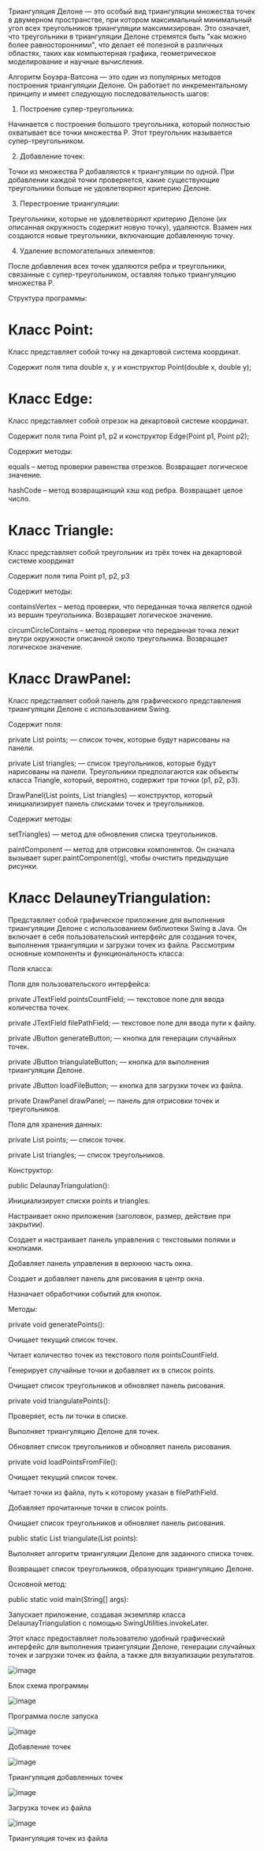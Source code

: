 Триангуляция Делоне — это особый вид триангуляции множества точек в двумерном пространстве, при котором максимальный минимальный угол всех треугольников триангуляции максимизирован. Это означает, что треугольники в триангуляции Делоне стремятся быть "как можно более равносторонними", что делает её полезной в различных областях, таких как компьютерная графика, геометрическое моделирование и научные вычисления.

Алгоритм Боуэра-Ватсона — это один из популярных методов построения триангуляции Делоне. Он работает по инкрементальному принципу и имеет следующую последовательность шагов:

1.	Построение супер-треугольника:
   
Начинается с построения большого треугольника, который полностью охватывает все точки множества P. Этот треугольник называется супер-треугольником.

2.	Добавление точек:
   
Точки из множества P добавляются к триангуляции по одной. При добавлении каждой точки проверяется, какие существующие треугольники больше не удовлетворяют критерию Делоне.

3.	Перестроение триангуляции:
   
Треугольники, которые не удовлетворяют критерию Делоне (их описанная окружность содержит новую точку), удаляются. Взамен них создаются новые треугольники, включающие добавленную точку.

4.	Удаление вспомогательных элементов:
   
После добавления всех точек удаляются ребра и треугольники, связанные с супер-треугольником, оставляя только триангуляцию множества P.

Структура программы:

# Класс Point:

Класс представляет собой точку на декартовой система координат.

Содержит поля типа double x, y и конструктор Point(double x, double y);

# Класс Edge:

Класс представляет собой отрезок на декартовой системе координат.

Содержит поля типа Point p1, p2 и конструктор Edge(Point p1, Point p2);

Содержит методы:

equals – метод проверки равенства отрезков. Возвращает логическое значение.

hashCode – метод возвращающий хэш код ребра. Возвращает целое число.

# Класс Triangle:

Класс представляет собой треугольник из трёх точек на декартовой системе координат

Содержит поля типа Point p1, p2, p3

Содержит методы:

containsVertex – метод проверки, что переданная точка является одной из вершин треугольника. Возвращает логическое значение.

circumCircleContains – метод проверки что переданная точка лежит внутри окружности описанной около треугольника. Возвращает логическое значение.

# Класс DrawPanel:

Класс представляет собой панель для графического представления триангуляции Делоне с использованием Swing.

Содержит поля:

private List<Point> points; — список точек, которые будут нарисованы на панели.

private List<Triangle> triangles; — список треугольников, которые будут нарисованы на панели. Треугольники предполагаются как объекты класса Triangle, который, вероятно, содержит три точки (p1, p2, p3).  

DrawPanel(List<Point> points, List<Triangle> triangles) — конструктор, который инициализирует панель списками точек и треугольников.

Содержит методы:

setTriangles) — метод для обновления списка треугольников.

paintComponent — метод для отрисовки компонентов. Он сначала вызывает super.paintComponent(g), чтобы очистить предыдущие рисунки.
# Класс DelauneyTriangulation:

Представляет собой графическое приложение для выполнения триангуляции Делоне с использованием библиотеки Swing в Java. Он включает в себя пользовательский интерфейс для создания точек, выполнения триангуляции и загрузки точек из файла. Рассмотрим основные компоненты и функциональность класса:

Поля класса:

Поля для пользовательского интерфейса:

private JTextField pointsCountField; — текстовое поле для ввода количества точек.

private JTextField filePathField; — текстовое поле для ввода пути к файлу.

private JButton generateButton; — кнопка для генерации случайных точек.

private JButton triangulateButton; — кнопка для выполнения триангуляции Делоне.

private JButton loadFileButton; — кнопка для загрузки точек из файла.

private DrawPanel drawPanel; — панель для отрисовки точек и треугольников.

Поля для хранения данных:

private List<Point> points; — список точек.

private List<Triangle> triangles; — список треугольников.

Конструктор:

public DelaunayTriangulation():

Инициализирует списки points и triangles.

Настраивает окно приложения (заголовок, размер, действие при закрытии).

Создает и настраивает панель управления с текстовыми полями и кнопками.

Добавляет панель управления в верхнюю часть окна.

Создает и добавляет панель для рисования в центр окна.

Назначает обработчики событий для кнопок.

Методы:

private void generatePoints():

Очищает текущий список точек.

Читает количество точек из текстового поля pointsCountField.

Генерирует случайные точки и добавляет их в список points.

Очищает список треугольников и обновляет панель рисования.

private void triangulatePoints():

Проверяет, есть ли точки в списке.

Выполняет триангуляцию Делоне для точек.

Обновляет список треугольников и обновляет панель рисования.

private void loadPointsFromFile():

Очищает текущий список точек.

Читает точки из файла, путь к которому указан в filePathField.

Добавляет прочитанные точки в список points.

Очищает список треугольников и обновляет панель рисования.

public static List<Triangle> triangulate(List<Point> points):

Выполняет алгоритм триангуляции Делоне для заданного списка точек.

Возвращает список треугольников, образующих триангуляцию Делоне.

Основной метод:

public static void main(String[] args):

Запускает приложение, создавая экземпляр класса DelaunayTriangulation с помощью SwingUtilities.invokeLater.

Этот класс предоставляет пользователю удобный графический интерфейс для выполнения триангуляции Делоне, генерации случайных точек и загрузки точек из файла, а также для визуализации результатов.

![image](https://github.com/user-attachments/assets/d948dd51-54b0-4f35-adcf-fa909999411d)

Блок схема программы

![image](https://github.com/user-attachments/assets/e73cf209-3f68-4d63-a19f-04b33fe4f83e)

Программа после запуска

![image](https://github.com/user-attachments/assets/83c23462-4c60-424c-a6a9-489dff5f8df2)

Добавление точек

![image](https://github.com/user-attachments/assets/b28771d5-c55e-462e-9cbc-c1c3974d4e5d)

Триангуляция добавленных точек

![image](https://github.com/user-attachments/assets/5a6aec88-c644-4ea6-8124-e60e5892630c)

Загрузка точек из файла

![image](https://github.com/user-attachments/assets/90c1c278-af67-468f-ab18-c96fc22eb9a9)

Триангуляция точек из файла
